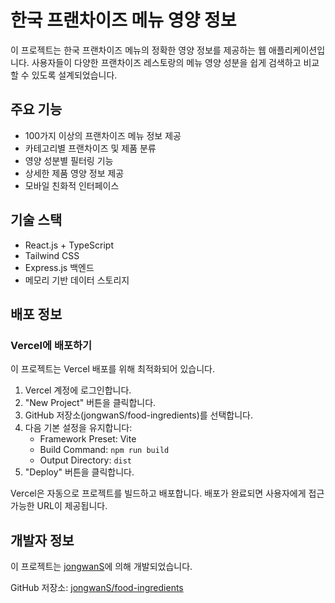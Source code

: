 # 한국 프랜차이즈 메뉴 영양 정보

이 프로젝트는 한국 프랜차이즈 메뉴의 정확한 영양 정보를 제공하는 웹 애플리케이션입니다. 사용자들이 다양한 프랜차이즈 레스토랑의 메뉴 영양 성분을 쉽게 검색하고 비교할 수 있도록 설계되었습니다.

## 주요 기능

- 100가지 이상의 프랜차이즈 메뉴 정보 제공
- 카테고리별 프랜차이즈 및 제품 분류
- 영양 성분별 필터링 기능
- 상세한 제품 영양 정보 제공
- 모바일 친화적 인터페이스

## 기술 스택

- React.js + TypeScript
- Tailwind CSS
- Express.js 백엔드
- 메모리 기반 데이터 스토리지

## 배포 정보

### Vercel에 배포하기

이 프로젝트는 Vercel 배포를 위해 최적화되어 있습니다.

1. Vercel 계정에 로그인합니다.
2. "New Project" 버튼을 클릭합니다.
3. GitHub 저장소(jongwanS/food-ingredients)를 선택합니다.
4. 다음 기본 설정을 유지합니다:
   - Framework Preset: Vite
   - Build Command: `npm run build`
   - Output Directory: `dist`
5. "Deploy" 버튼을 클릭합니다.

Vercel은 자동으로 프로젝트를 빌드하고 배포합니다. 배포가 완료되면 사용자에게 접근 가능한 URL이 제공됩니다.

## 개발자 정보

이 프로젝트는 [jongwanS](https://github.com/jongwanS)에 의해 개발되었습니다.

GitHub 저장소: [jongwanS/food-ingredients](https://github.com/jongwanS/food-ingredients)